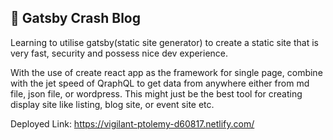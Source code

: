 ## 🚀 Gatsby Crash Blog

Learning to utilise gatsby(static site generator) to create a static site that is very fast, security and possess nice dev experience.

With the use of create react app as the framework for single page, combine with the jet speed of QraphQL to get data from anywhere either from md file, json file, or wordpress. This might just be the best tool for creating display site like listing, blog site, or event site etc.

Deployed Link: https://vigilant-ptolemy-d60817.netlify.com/

